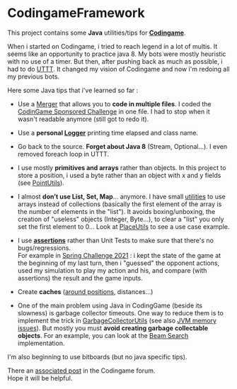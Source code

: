 # CodingameFramework

This project contains some __Java__ utilities/tips for __[Codingame](https://www.codingame.com/multiplayer)__.  
  
When i started on Codingame, i tried to reach legend in a lot of multis. It seems like an opportunity to practice java 8. My bots were mostly heuristic with no use of a timer. 
But then, after pushing back as much as possible, i had to do [UTTT](https://www.codingame.com/multiplayer/bot-programming/tic-tac-toe). It changed my vision of Codingame and now i'm redoing all my previous bots.  
  
Here some Java tips that i've learned so far :

* Use a [Merger](CodingameFramework/src/main/java/fr/framework/merger/ClassMerger.java) that allows you to __code in multiple files__. I coded the [CodinGame Sponsored Challenge](https://www.codingame.com/multiplayer/optimization/codingame-sponsored-contest) in one file. I had to stop when it wasn't readable anymore (still got to redo it).

* Use a __personal [Logger](CodingameFramework/src/main/java/fr/framework/logger/Logger.java)__ printing time elapsed and class name.

* Go back to the source. __Forget about Java 8__ (Stream, Optional...). I even removed foreach loop in UTTT.

* I use mostly __primitives and arrays__ rather than objects. In this project to store a position, i used a byte rather than an object with x and y fields (see [PointUtils](CodingameFramework/src/main/java/fr/framework/PointUtils.java)).

* I almost __don’t use List, Set, Map__... anymore. I have small [utilities](CodingameFramework/src/main/java/fr/framework/list/ByteListUtils.java) to use arrays instead of collections (basically the first element of the array is the number of elements in the "list"). It avoids boxing/unboxing, the creation of "useless" objects (Integer, Byte...), to clear a "list" you only set the first element to 0... Look at [PlaceUtils](CodingameFramework/src/main/java/code/utils/place/PlaceUtils.java) to see a use case example.

* I use __[assertions](CodingameFramework/src/main/java/fr/framework/AssertUtils.java)__ rather than Unit Tests to make sure that there's no bugs/regressions.  
For example in [Spring Challenge 2021](https://www.codingame.com/multiplayer/bot-programming/spring-challenge-2021) : i kept the state of the game at the beginning of my last turn, then i "guessed" the opponent actions, used my simulation to play my action and his, and compare (with assertions) the result and the game inputs.

* Create __caches__ ([around positions](CodingameFramework/src/main/java/fr/framework/MapUtils.java), distances...)
 
* One of the main problem using Java in CodingGame (beside its slowness) is garbage collector timeouts. One way to reduce them is to implement the trick in [GarbageCollectorUtils](CodingameFramework/src/main/java/fr/framework/timeout/GarbageCollectorUtils.java) (see also [JVM memory issues](https://www.codingame.com/forum/t/java-jvm-memory-issues/1494)). But mostly you must __avoid creating garbage collectable objects__. For an example, you can look at the [Beam Search](CodingameFramework/src/main/java/code/utils/search/BeamWaySearcher.java) implementation.

I'm also beginning to use bitboards (but no java specific tips).  
  
There an [associated post](https://www.codingame.com/forum) in the Codingame forum.  
Hope it will be helpful.


